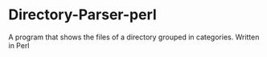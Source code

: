 # Directory-Parser-perl
A program that shows the files of a directory grouped in categories. Written in Perl
